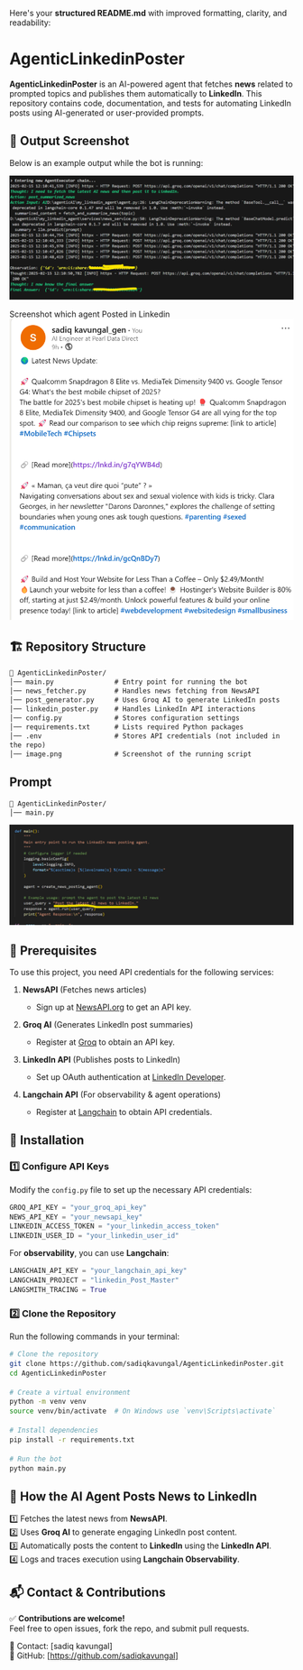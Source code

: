 Here's your **structured README.md** with improved formatting, clarity, and readability:

# AgenticLinkedinPoster

**AgenticLinkedinPoster** is an AI-powered agent that fetches **news** related to prompted topics and publishes them automatically to **LinkedIn**. This repository contains code, documentation, and tests for automating LinkedIn posts using AI-generated or user-provided prompts.

## 📸 Output Screenshot

Below is an example output while the bot is running:

![Running Output](image.png)

Screenshot which agent Posted in Linkedin
![Post](image-1.png)



## 🏗 Repository Structure

```
📂 AgenticLinkedinPoster/
│── main.py               # Entry point for running the bot
│── news_fetcher.py       # Handles news fetching from NewsAPI
│── post_generator.py     # Uses Groq AI to generate LinkedIn posts
│── linkedin_poster.py    # Handles LinkedIn API interactions
│── config.py             # Stores configuration settings
│── requirements.txt      # Lists required Python packages
│── .env                  # Stores API credentials (not included in the repo)
│── image.png             # Screenshot of the running script
```

## Prompt
```
📂 AgenticLinkedinPoster/
│── main.py 
```
![User Prompt](image-2.png)


## 🔧 Prerequisites

To use this project, you need API credentials for the following services:

1. **NewsAPI** (Fetches news articles)
   - Sign up at [NewsAPI.org](https://newsapi.org/) to get an API key.

2. **Groq AI** (Generates LinkedIn post summaries)
   - Register at [Groq](https://groq.com/) to obtain an API key.

3. **LinkedIn API** (Publishes posts to LinkedIn)
   - Set up OAuth authentication at [LinkedIn Developer](https://developer.linkedin.com/product-catalog).

4. **Langchain API** (For observability & agent operations)
   - Register at [Langchain](https://www.langchain.com/) to obtain API credentials.



## 🚀 Installation

### 1️⃣ Configure API Keys
Modify the `config.py` file to set up the necessary API credentials:

```python
GROQ_API_KEY = "your_groq_api_key"
NEWS_API_KEY = "your_newsapi_key"
LINKEDIN_ACCESS_TOKEN = "your_linkedin_access_token"
LINKEDIN_USER_ID = "your_linkedin_user_id"
```

For **observability**, you can use **Langchain**:

```python
LANGCHAIN_API_KEY = "your_langchain_api_key"
LANGCHAIN_PROJECT = "linkedin_Post_Master"
LANGSMITH_TRACING = True
```



### 2️⃣ Clone the Repository
Run the following commands in your terminal:

```bash
# Clone the repository
git clone https://github.com/sadiqkavungal/AgenticLinkedinPoster.git
cd AgenticLinkedinPoster

# Create a virtual environment
python -m venv venv
source venv/bin/activate  # On Windows use `venv\Scripts\activate`

# Install dependencies
pip install -r requirements.txt

# Run the bot
python main.py
```



## 🤖 How the AI Agent Posts News to LinkedIn

1️⃣ Fetches the latest news from **NewsAPI**.  
2️⃣ Uses **Groq AI** to generate engaging LinkedIn post content.  
3️⃣ Automatically posts the content to **LinkedIn** using the **LinkedIn API**.  
4️⃣ Logs and traces execution using **Langchain Observability**.





## 📬 Contact & Contributions

✅ **Contributions are welcome!**  
Feel free to open issues, fork the repo, and submit pull requests.

📧 Contact: [sadiq kavungal]  
🔗 GitHub: [https://github.com/sadiqkavungal] 

